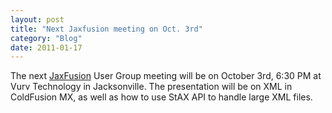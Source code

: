 ```yaml
---
layout: post
title: "Next Jaxfusion meeting on Oct. 3rd"
category: "Blog"
date: 2011-01-17
---
```



The next [JaxFusion](http://jaxfusion.org) User Group meeting will be on October 3rd, 6:30 PM at Vurv Technology in Jacksonville. The presentation will be on XML in ColdFusion MX, as well as how to use StAX API to handle large XML files.